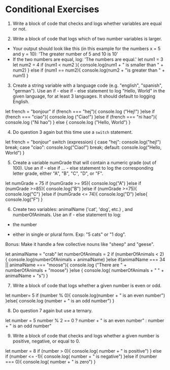 # Conditional Exercises

1. Write a block of code that checks and logs whether variables are equal or not.

2. Write a block of code that logs which of two number variables is larger.
  * Your output should look like this (in this example for the numbers x = 5 and y = 10): 'The greater number of 5 and 10 is 10'
  * If the two numbers are equal, log: 'The numbers are equal.'
  let num1 = 3
  let num2 = 4
  if (num1 < num2 ){
    console.log(num1 + " is smaller than " + num2)
  } else if (num1 == num2){
    console.log(num2 + "is greater than " + num1)
  }


3. Create a string variable with a language code (e.g. "english", "spanish", "german").
Use an if - else if - else statement to log "Hello, World" in the given language, for at least 3 languages.
It should default to logging English.

let french = "bonjour"
if (french === "hej"){
  console.log ("Hej!")
}else if (french === "ciao"){
  console.log ("Ciao!")
}else if (french === "ni hao"){
  console.log ("Ni hao")
} else {
  console.log ("Hello, World")
}

4. Do question 3 again but this time use a `switch` statement.

let french = "bonjour"
switch (expression) {
  case "hej":
    console.log("hej!")
    break;
  case "ciao":
    console.log("Ciao!")
    break;
  default:
    console.log("Hello, World")
}

5. Create a variable numGrade that will contain a numeric grade (out of 100).
Use an if - else if ... - else statement to log the corresponding letter grade, either "A", "B", "C", "D", or "F".

let numGrade = 75
if (numGrade >= 95){
  console.log("A")
}else if (numGrade >=85){
  console.log("B")
}else if (numGrade >=75){
  console.log("C")
}else if (numGrade <= 74){
  console.log("D")
}else{
  console.log("F")
}

6. Create two variables: animalName ('cat', 'dog', etc.) , and numberOfAnimals.
Use an if - else statement to log:

  * the number

  * either in single or plural form. Exp: "5 cats" or "1 dog".

Bonus: Make it handle a few collective nouns like "sheep" and "geese".

let animalName = "crab"
let numberOfAnimals = 2
if (numberOfAnimals < 2){
  console.log(numberOfAnimals + animalName)
}else if(animalName === 34 || animalName === "moose"){
  console.log ("There are " + numberOfAnimals + "moose")
}else {
  console.log( numberOfAnimals + " " + animalName + "s")
}


7. Write a block of code that logs whether a given number is even or odd.

let number= 5
if (number % 0){
  console.log(number + " is an even number")
}else{
  console.log (number + " is an odd number")
}

8. Do question 7 again but use a ternary.

let number = 5
number % 2 == 0 ? number + " is an even number" : number + " is an odd number"

9. Write a block of code that checks and logs whether a given number is positive, negative, or equal to 0.

let number = 8
if (number > 0){
  console.log( number + " is positive")
} else if (number <= -1){
  console.log( number + " is negative")
}else if (number === 0){
  console.log( number + " is zero")
}
